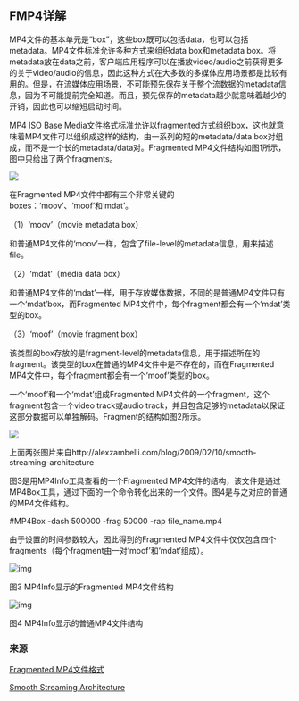 ## FMP4详解

MP4文件的基本单元是“box”，这些box既可以包括data，也可以包括metadata。MP4文件标准允许多种方式来组织data box和metadata box。将metadata放在data之前，客户端应用程序可以在播放video/audio之前获得更多的关于video/audio的信息，因此这种方式在大多数的多媒体应用场景都是比较有用的。但是，在流媒体应用场景，不可能预先保存关于整个流数据的metadata信息，因为不可能提前完全知道。而且，预先保存的metadata越少就意味着越少的开销，因此也可以缩短启动时间。

 MP4 ISO Base Media文件格式标准允许以fragmented方式组织box，这也就意味着MP4文件可以组织成这样的结构，由一系列的短的metadata/data box对组成，而不是一个长的metadata/data对。Fragmented MP4文件结构如图1所示，图中只给出了两个fragments。

 ![](http://p1yseh5av.bkt.clouddn.com/18-6-5/36198370.jpg)

在Fragmented MP4文件中都有三个非常关键的boxes：‘moov’、‘moof’和‘mdat’。

（1）‘moov’（movie metadata box）

和普通MP4文件的‘moov’一样，包含了file-level的metadata信息，用来描述file。

（2）‘mdat’（media data box）

和普通MP4文件的‘mdat’一样，用于存放媒体数据，不同的是普通MP4文件只有一个‘mdat’box，而Fragmented MP4文件中，每个fragment都会有一个‘mdat’类型的box。

（3）‘moof’（movie fragment box）

该类型的box存放的是fragment-level的metadata信息，用于描述所在的fragment。该类型的box在普通的MP4文件中是不存在的，而在Fragmented MP4文件中，每个fragment都会有一个‘moof’类型的box。

一个‘moof’和一个‘mdat’组成Fragmented MP4文件的一个fragment，这个fragment包含一个video track或audio track，并且包含足够的metadata以保证这部分数据可以单独解码。Fragment的结构如图2所示。

![](http://p1yseh5av.bkt.clouddn.com/18-6-5/8921427.jpg)

上面两张图片来自http://alexzambelli.com/blog/2009/02/10/smooth-streaming-architecture

图3是用MP4Info工具查看的一个Fragmented MP4文件的结构，该文件是通过MP4Box工具，通过下面的一个命令转化出来的一个文件。图4是与之对应的普通的MP4文件结构。

\#MP4Box -dash 500000 -frag 50000 -rap file_name.mp4

由于设置的时间参数较大，因此得到的Fragmented MP4文件中仅仅包含四个fragments（每个fragment由一对‘moof’和‘mdat’组成）。

![img](https://img-blog.csdn.net/20130710140702015?watermark/2/text/aHR0cDovL2Jsb2cuY3Nkbi5uZXQvbHl1YW4xMzE0/font/5a6L5L2T/fontsize/400/fill/I0JBQkFCMA==/dissolve/70/gravity/Center)

图3 MP4Info显示的Fragmented MP4文件结构

![img](https://img-blog.csdn.net/20130710140708171?watermark/2/text/aHR0cDovL2Jsb2cuY3Nkbi5uZXQvbHl1YW4xMzE0/font/5a6L5L2T/fontsize/400/fill/I0JBQkFCMA==/dissolve/70/gravity/Center)

图4 MP4Info显示的普通MP4文件结构



### 来源

[Fragmented MP4文件格式](https://blog.csdn.net/yu_yuan_1314/article/details/9289827)

[Smooth Streaming Architecture](http://alexzambelli.com/blog/2009/02/10/smooth-streaming-architecture/)